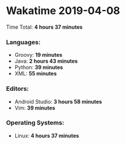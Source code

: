 # Wakatime 2019-04-08

Time Total: **4 hours 37 minutes**

### Languages:
- Groovy: **19 minutes** 
- Java: **2 hours 43 minutes** 
- Python: **39 minutes** 
- XML: **55 minutes** 

### Editors:
- Android Studio: **3 hours 58 minutes** 
- Vim: **39 minutes** 

### Operating Systems:
- Linux: **4 hours 37 minutes** 

